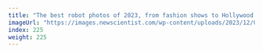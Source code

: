 ```yaml
---
title: "The best robot photos of 2023, from fashion shows to Hollywood strikes"
imageUrl: "https://images.newscientist.com/wp-content/uploads/2023/12/05150418/SEI_181435769.jpg?width=788"
index: 225
weight: 225
---
```

